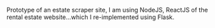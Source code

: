 Prototype of an estate scraper site, I am using NodeJS, ReactJS of the rental estate website...which I re-implemented using Flask.
